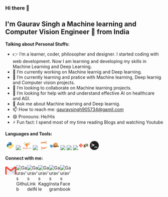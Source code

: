 ### Hi there 👋   
## I'm Gaurav Singh a Machine learning and Computer Vision Engineer 🚀 from India

<!--
**gauravsingh6482/gauravsingh6482** is a ✨ _special_ ✨ repository because its `README.md` (this file) appears on your GitHub profile.

Here are some ideas to get you started:
-->
**Talking about Personal Stuffs:**

- 👉 I’m a learner, coder, philosopher and designer. I started coding with web development. Now I am learning and developing my skills in Machine Learning and Deep Learning.
- 🔭 I’m currently working on Machine learnig and Deep learning.
- 🌱 I’m currently learning and pratice with Machine learning, Deep learnig and Computer vision projects.
- 👯 I’m looking to collaborate on Machine learning projects.
- 🤔 I’m looking for help with and understand effective AI on healthcare and AGI.
- 💬 Ask me about Machine learning and Deep learnig.
- 📫 How to reach me: gauravsingh905734@gamil.com
- 😄 Pronouns: He/His
- ⚡ Fun fact: I spend most of my time reading Blogs and watching Youtube


**Languages and Tools:**  

<code><img height="30" src="https://raw.githubusercontent.com/github/explore/80688e429a7d4ef2fca1e82350fe8e3517d3494d/topics/python/python.png"></code>
<code><img height="30" src="https://firebasestorage.googleapis.com/v0/b/github--images.appspot.com/o/Github%20images%2F25231.svg?alt=media&token=ef2be627-04a6-4f80-afba-bf224281d35a"></code>
<code><img height="30" src="https://raw.githubusercontent.com/github/explore/80688e429a7d4ef2fca1e82350fe8e3517d3494d/topics/tensorflow/tensorflow.png"></code>
<code><img height="30" src="https://github.com/chiragsamal/Pothole-Detection/blob/master/Images/pytorch.jpeg"></code>
<code><img height="30" src="https://raw.githubusercontent.com/github/explore/80688e429a7d4ef2fca1e82350fe8e3517d3494d/topics/jupyter-notebook/jupyter-notebook.png"></code>
<code><img height="30" src="https://raw.githubusercontent.com/github/explore/80688e429a7d4ef2fca1e82350fe8e3517d3494d/topics/scikit-learn/scikit-learn.png"></code>
<code><img height="30" src="https://upload.wikimedia.org/wikipedia/commons/a/ae/Keras_logo.svg"></code>
<code><img height="30" src="https://www.janmeppe.com/assets/2019-12-24-matplotlib/matplotlib.jpg"></code>
<code><img height="30" src="https://seabornnetworks.com/2020/wp-content/uploads/2017/05/seaborn.jpg"></code>
<code><img height="30" src="https://raw.githubusercontent.com/github/explore/80688e429a7d4ef2fca1e82350fe8e3517d3494d/topics/git/git.png"></code>
<code><img height="30" src="https://raw.githubusercontent.com/github/explore/80688e429a7d4ef2fca1e82350fe8e3517d3494d/topics/terminal/terminal.png"></code>


**Connect with me:** 

<a href="mailto:gauravsingh905734@gmail.com" alt="Contact me"><img align="left" alt="Gaurav's Github" width="35px" src="https://github.com/harshalrj25/MasterAssetsRepo/blob/master/gmail.svg" /></a>
<a href="https://github.com/gauravsingh6482"><img align="left" alt="Gaurav's Github" width="35px" src="https://github.com/favicon.ico" /></a>
<a href="https://www.linkedin.com/in/gaurav-singh-0a0b86192/"><img align="left" alt="Gaurav's LinkdeIN" width="35px" src="https://www.linkedin.com/favicon.ico" /></a>
<a href="https://www.kaggle.com/gauravsingh143"><img align="left" alt="Gaurav's Kaggle" width="35px" src="https://www.kaggle.com/static/images/favicon.ico" /></a>
<a href="https://www.instagram.com/_gaurav_6482/"><img align="left" alt="Gaurav's Instagram" width="35px" src="https://www.instagram.com/favicon.ico" /></a>
<a href="https://www.facebook.com/profile.php?id=100008509608889"><img align="left" alt="Gaurav's Facebook" width="35px" src="https://facebook.com/favicon.ico" /></a>



